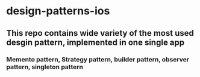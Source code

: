 # design-patterns-ios

## This repo contains wide variety of the most used desgin pattern, implemented in one single app
### Memento pattern, Strategy pattern, builder pattern, observer pattern, singleton pattern
